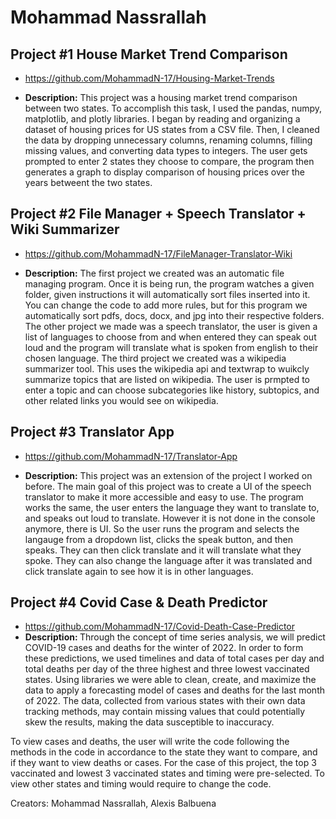 # Mohammad Nassrallah


## Project #1 House Market Trend Comparison

- https://github.com/MohammadN-17/Housing-Market-Trends

- <b>Description:</b>  This project was a housing market trend comparison between two states. To accomplish this task, I used the pandas, numpy, matplotlib, and plotly libraries. I began by reading and organizing a dataset of housing prices for US states from a CSV file. Then, I cleaned the data by dropping unnecessary columns, renaming columns, filling missing values, and converting data types to integers. The user gets prompted to enter 2 states they choose to compare, the program then generates a graph to display comparison of housing prices over the years betweent the two states. 


## Project #2 File Manager + Speech Translator + Wiki Summarizer

- https://github.com/MohammadN-17/FileManager-Translator-Wiki

- <b>Description:</b>  The first project we created was an automatic file managing program. Once it is being run, the program watches a given folder, given instructions it will automatically sort files inserted into it. You can change the code to add more rules, but for this program we automatically sort pdfs, docs, docx, and jpg into their respective folders. The other project we made was a speech translator, the user is given a list of languages to choose from and when entered they can speak out loud and the program will translate what is spoken from english to their chosen language. The third project we created was a wikipedia summarizer tool. This uses the wikipedia api and textwrap to wuikcly summarize topics that are listed on wikipedia. The user is prmpted to enter a topic and can choose subcategories like history, subtopics, and other related links you would see on wikipedia.  


## Project #3 Translator App

- https://github.com/MohammadN-17/Translator-App

- <b>Description:</b>  This project was an extension of the project I worked on before. The main goal of this project was to create a UI of the speech translator to make it more accessible and easy to use. The program works the same, the user enters the language they want to translate to, and speaks out loud to translate. However it is not done in the console anymore, there is UI. So the user runs the program and selects the langauge from a dropdown list, clicks the speak button, and then speaks. They can then click translate and it will translate what they spoke. They can also change the language after it was translated and click translate again to see how it is in other languages.


## Project #4 Covid Case & Death Predictor

- https://github.com/MohammadN-17/Covid-Death-Case-Predictor
- <b>Description: </b> Through the concept of time series analysis, we will predict COVID-19 cases and deaths for the winter of 2022. In order to form these predictions, we used timelines and data of total cases per day and total deaths per day of the three highest and three lowest vaccinated states. Using libraries we were able to clean, create, and maximize the data to apply a forecasting model of cases and deaths for the last month of 2022. The data, collected from various states with their own data tracking methods, may contain missing values that could potentially skew the results, making the data susceptible to inaccuracy.

To view cases and deaths, the user will write the code following the methods in the code in accordance to the state they want to compare, and if they want to view deaths or cases. For the case of this project, the top 3 vaccinated and lowest 3 vaccinated states and timing were pre-selected. To view other states and timing would require to change the code.

Creators: Mohammad Nassrallah, Alexis Balbuena

